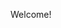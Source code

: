 Welcome!

<!---
MadsPo/MadsPo is a ✨ special ✨ repository because its `README.md` (this file) appears on your GitHub profile.
You can click the Preview link to take a look at your changes.
--->

